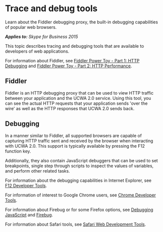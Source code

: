 
# Trace and debug tools
Learn about the Fiddler debugging proxy, the built-in debugging capabilities of popular web browsers.


 _**Applies to:** Skype for Business 2015_

This topic describes tracing and debugging tools that are available to developers of web applications.

For information about Fiddler, see [Fiddler Power Toy - Part 1: HTTP Debugging](http://msdn.microsoft.com/en-us/library/bb250446%28v=VS.85%29.aspx) and [Fiddler Power Toy - Part 2: HTTP Performance](http://msdn.microsoft.com/en-us/library/bb250442%28v=vs.85%29).

## Fiddler

Fiddler is an HTTP debugging proxy that can be used to view HTTP traffic between your application and the UCWA 2.0 service. Using this tool, you can see the actual HTTP requests that your application sends 'over the wire' as well as the HTTP responses that UCWA 2.0 sends back.




## Debugging

In a manner similar to Fiddler, all supported browsers are capable of capturing HTTP traffic sent and received by the browser when interacting with UCWA 2.0. This support is typically available by pressing the F12 function key.

Additionally, they also contain JavaScript debuggers that can be used to set breakpoints, single step through scripts to inspect the values of variables, and perform other related tasks.

For information about the debugging capabilities in Internet Explorer, see [F12 Developer Tools](http://msdn.microsoft.com/en-us/library/hh772704%28v=vs.85%29).

For information of interest to Google Chrome users, see [Chrome Developer Tools](https://developers.google.com/chrome-developer-tools/).

For information about Firebug or for some Firefox options, see [Debugging JavaScript](https://developer.mozilla.org/en-US/docs/Debugging_JavaScript) and [Firebug](http://getfirebug.com/).

For information about Safari tools, see [Safari Web Development Tools](https://developer.apple.com/technologies/safari/developer-tools.mdl).

